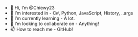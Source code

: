 - 👋 Hi, I’m @Chiewy23
- 👀 I’m interested in - C#, Python, JavaScript, History, ..args
- 🌱 I’m currently learning - A lot.
- 💞️ I’m looking to collaborate on - Anything!
- 📫 How to reach me - GitHub!

<!---
Chiewy23/Chiewy23 is a ✨ special ✨ repository because its `README.md` (this file) appears on your GitHub profile.
You can click the Preview link to take a look at your changes.
--->
